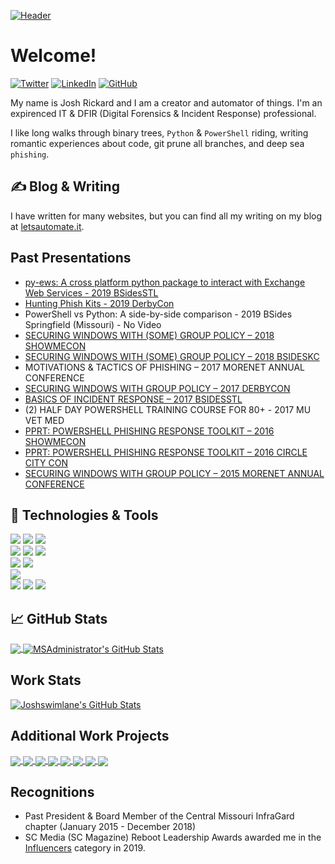 [![Header](https://pbs.twimg.com/profile_banners/2565284324/1596259749/1500x500 "Header")](https://letsautomate.it/)

# Welcome!

[![Twitter][1.2]][1] [![LinkedIn][3.2]][3] [![GitHub][2.2]][2]

My name is Josh Rickard and I am a creator and automator of things.  I'm an expirenced IT & DFIR (Digital Forensics & Incident Response) professional.

I like long walks through binary trees, `Python` & `PowerShell` riding, writing romantic experiences about code, git prune all branches, and deep sea `phishing`.


## &#x270d; Blog & Writing

I have written for many websites, but you can find all my writing on my blog at [letsautomate.it](https://letsautomate.it).  

## Past Presentations


* [py-ews: A cross platform python package to interact with Exchange Web Services - 2019 BSidesSTL](http://www.irongeek.com/i.php?page=videos/bsidesstl2019/1-02-pyews-a-cross-platform-python-package-to-interact-with-exchange-web-services-josh-rickard)
* [Hunting Phish Kits - 2019 DerbyCon](http://www.irongeek.com/i.php?page=videos/derbycon9/stable-23-hunting-phish-kits-josh-rickard)
* PowerShell vs Python: A side-by-side comparison - 2019 BSides Springfield (Missouri) - No Video
* [SECURING WINDOWS WITH (SOME) GROUP POLICY – 2018 SHOWMECON](https://www.irongeek.com/i.php?page=videos/showmecon2018/showmecon-2018-track-2-02-securing-windows-with-group-policy-josh-rickard)
* [SECURING WINDOWS WITH (SOME) GROUP POLICY – 2018 BSIDESKC](https://bsideskc2018.busyconf.com/activities/5a834efb6d20c70df100006d)
* MOTIVATIONS & TACTICS OF PHISHING – 2017 MORENET ANNUAL CONFERENCE
* [SECURING WINDOWS WITH GROUP POLICY – 2017 DERBYCON](http://www.irongeek.com/i.php?page=videos/derbycon7/t201-securing-windows-with-group-policy-josh-rickard)
* [BASICS OF INCIDENT RESPONSE – 2017 BSIDESSTL](http://www.securitybsides.com/w/page/112709941/BsidesSTL2017)
* (2) HALF DAY POWERSHELL TRAINING COURSE FOR 80+ - 2017 MU VET MED
* [PPRT: POWERSHELL PHISHING RESPONSE TOOLKIT – 2016 SHOWMECON](http://www.irongeek.com/i.php?page=videos/showmecon2016/ir03-powershell-phishing-response-toolkit-josh-rickard)
* [PPRT: POWERSHELL PHISHING RESPONSE TOOLKIT – 2016 CIRCLE CITY CON](https://circlecitycon2016.sched.com/event/7Mfr/pprt-powershell-phishing-response-toolkit)
* [SECURING WINDOWS WITH GROUP POLICY – 2015 MORENET ANNUAL CONFERENCE](https://www.slideshare.net/JoshRickard/securing-windowswithgrouppolicy) 


## 🔧 Technologies & Tools
![](https://img.shields.io/badge/OS-Windows-informational?style=flat&logo=windows&logoColor=white&color=2bbc8a)
![](https://img.shields.io/badge/OS-Linux-informational?style=flat&logo=linux&logoColor=white&color=2bbc8a)
![](https://img.shields.io/badge/OS-macOS-informational?style=flat&logo=apple&logoColor=white&color=2bbc8a)
</br>
![](https://img.shields.io/badge/Code-Python-informational?style=flat&logo=python&logoColor=white&color=2bbc8a)
![](https://img.shields.io/badge/Code-Powershell-informational?style=flat&logo=powershel&logoColor=white&color=2bbc8a)
![](https://img.shields.io/badge/Shell-Bash-informational?style=flat&logo=gnu-bash&logoColor=white&color=2bbc8a)
</br>
![](https://img.shields.io/badge/Tools-PostgreSQL-informational?style=flat&logo=postgresql&logoColor=white&color=2bbc8a)
![](https://img.shields.io/badge/Tools-MongoDB-informational?style=flat&logo=mongodb&logoColor=white&color=2bbc8a)
</br>
![](https://img.shields.io/badge/Tools-Docker-informational?style=flat&logo=docker&logoColor=white&color=2bbc8a)
</br>
![](https://img.shields.io/badge/Cloud-Digital_Ocean-informational?style=flat&logo=digitalocean&logoColor=white&color=2bbc8a)
![](https://img.shields.io/badge/Cloud-AWS-informational?style=flat&logo=aws&logoColor=white&color=2bbc8a)
![](https://img.shields.io/badge/Cloud-Azure-informational?style=flat&logo=azure&logoColor=white&color=2bbc8a)


## &#x1f4c8; GitHub Stats

<a href="https://github.com/MSAdministrator/MSAdministrator">
  <img align="center" src="https://github-readme-stats.vercel.app/api/top-langs/?username=MSAdministrator&hide=java,html&title_color=ffffff&text_color=c9cacc&icon_color=2bbc8a&bg_color=1d1f21" />
</a>
<a href="https://github.com/MSAdministrator/MSAdministrator">
  <img align="center" src="https://github-readme-stats.vercel.app/api?username=MSAdministrator&show_icons=true&line_height=27&count_private=true&title_color=ffffff&text_color=c9cacc&icon_color=2bbc8a&bg_color=1d1f21" alt="MSAdministrator's GitHub Stats" >
</a>

## Work Stats
<a href="https://github.com/joshswimlane/joshswimlane">
  <img align="center" src="https://github-readme-stats.vercel.app/api?username=joshswimlane&orgs=swimlane&show_icons=true&line_height=27&count_private=true&title_color=ffffff&text_color=c9cacc&icon_color=2bbc8a&bg_color=1d1f21" alt="Joshswimlane's GitHub Stats" >
</a>

## Additional Work Projects
<a href="https://github.com/swimlane/pyattck">
  <img align="center" src="https://github-readme-stats.vercel.app/api/pin/?username=swimlane&repo=pyattck&title_color=ffffff&text_color=c9cacc&icon_color=2bbc8a&bg_color=1d1f21" />
</a>
<a href="https://github.com/swimlane/trawl">
  <img align="center" src="https://github-readme-stats.vercel.app/api/pin/?username=swimlane&repo=trawl&title_color=ffffff&text_color=c9cacc&icon_color=2bbc8a&bg_color=1d1f21" /> 
</a>
<a href="https://github.com/swimlane/deepdive-domain-data">
  <img align="center" src="https://github-readme-stats.vercel.app/api/pin/?username=swimlane&repo=deepdive-domain-data&title_color=ffffff&text_color=c9cacc&icon_color=2bbc8a&bg_color=1d1f21" /> 
</a>

<a href="https://github.com/swimlane/PSCVSS">
  <img align="center" src="https://github-readme-stats.vercel.app/api/pin/?username=swimlane&repo=PSCVSS&title_color=ffffff&text_color=c9cacc&icon_color=2bbc8a&bg_color=1d1f21" /> 
</a>

<a href="https://github.com/swimlane/PSAttck">
  <img align="center" src="https://github-readme-stats.vercel.app/api/pin/?username=swimlane&repo=PSAttck&title_color=ffffff&text_color=c9cacc&icon_color=2bbc8a&bg_color=1d1f21" /> 
</a>

<a href="https://github.com/swimlane/pyews">
  <img align="center" src="https://github-readme-stats.vercel.app/api/pin/?username=swimlane&repo=pyews&title_color=ffffff&text_color=c9cacc&icon_color=2bbc8a&bg_color=1d1f21" /> 
</a>
<a href="https://github.com/swimlane/CLAW">
  <img align="center" src="https://github-readme-stats.vercel.app/api/pin/?username=swimlane&repo=CLAW&title_color=ffffff&text_color=c9cacc&icon_color=2bbc8a&bg_color=1d1f21" /> 
</a>
<a href="https://github.com/swimlane/graphish">
  <img align="center" src="https://github-readme-stats.vercel.app/api/pin/?username=swimlane&repo=graphish&title_color=ffffff&text_color=c9cacc&icon_color=2bbc8a&bg_color=1d1f21" /> 
</a>


## Recognitions

* Past President & Board Member of the Central Missouri InfraGard chapter (January 2015 - December 2018)
* SC Media (SC Magazine) Reboot Leadership Awards awarded me in the [Influencers](https://www.scmagazine.com/home/events/reboot-leadership-awards-2019/josh-rickard-swimlane/) category in 2019.


<!-- links to social media icons -->

<!-- icons with padding -->

[1.1]: http://i.imgur.com/tXSoThF.png (twitter icon with padding)
[2.1]: http://i.imgur.com/0o48UoR.png (github icon with padding)

<!-- icons without padding -->

[1.2]: http://i.imgur.com/wWzX9uB.png (twitter icon without padding)
[2.2]: http://i.imgur.com/9I6NRUm.png (github icon without padding)
[3.2]: https://raw.githubusercontent.com/MartinHeinz/MartinHeinz/master/linkedin-3-16.png (LinkedIn icon without padding)


<!-- links to your social media accounts -->

[1]: https://twitter.com/MSAdministrator
[2]: https://github.com/MSAdministrator
[3]: https://www.linkedin.com/in/josh-rickard/


<!-- Resources -->
<!-- Icons: https://simpleicons.org/ -->
<!-- GitHub Stats: https://github.com/anuraghazra/github-readme-stats -->
<!-- Emojis: https://emojipedia.org/emoji/ -->
<!-- HTML Emojis: https://www.fileformat.info/index.htm -->
<!-- Shields: https://shields.io/ -->
<!-- Awesome GitHub Profile README: https://github.com/abhisheknaiidu/awesome-github-profile-readme -->